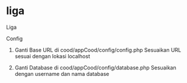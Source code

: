 # liga
Liga

Config

1. Ganti Base URL di cood/appCood/config/config.php
Sesuaikan URL sesuai dengan lokasi localhost

2. Ganti Database di cood/appCood/config/database.php
Sesuaikan dengan username dan nama database